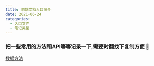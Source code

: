```yaml
---
title: 前端文档入口简介
date: 2021-06-24
categories:
  - 入口文件
  - 笔记类型
---
```


### 把一些常用的方法和API等等记录一下,需要时翻找下复制方便 :turtle:


[数据方法](./array.html)